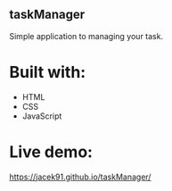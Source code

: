 ## taskManager
Simple application to managing your task.

# Built with:
* HTML
* CSS
* JavaScript

# Live demo:
https://jacek91.github.io/taskManager/
